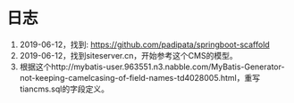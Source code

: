 # 日志
1. 2019-06-12，找到: https://github.com/padipata/springboot-scaffold
2. 2019-06-12，找到siteserver.cn，开始参考这个CMS的模型。
3. 根据这个http://mybatis-user.963551.n3.nabble.com/MyBatis-Generator-not-keeping-camelcasing-of-field-names-td4028005.html，重写tiancms.sql的字段定义。